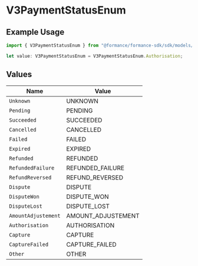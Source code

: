 # V3PaymentStatusEnum

## Example Usage

```typescript
import { V3PaymentStatusEnum } from "@formance/formance-sdk/sdk/models/shared";

let value: V3PaymentStatusEnum = V3PaymentStatusEnum.Authorisation;
```

## Values

| Name                | Value               |
| ------------------- | ------------------- |
| `Unknown`           | UNKNOWN             |
| `Pending`           | PENDING             |
| `Succeeded`         | SUCCEEDED           |
| `Cancelled`         | CANCELLED           |
| `Failed`            | FAILED              |
| `Expired`           | EXPIRED             |
| `Refunded`          | REFUNDED            |
| `RefundedFailure`   | REFUNDED_FAILURE    |
| `RefundReversed`    | REFUND_REVERSED     |
| `Dispute`           | DISPUTE             |
| `DisputeWon`        | DISPUTE_WON         |
| `DisputeLost`       | DISPUTE_LOST        |
| `AmountAdjustement` | AMOUNT_ADJUSTEMENT  |
| `Authorisation`     | AUTHORISATION       |
| `Capture`           | CAPTURE             |
| `CaptureFailed`     | CAPTURE_FAILED      |
| `Other`             | OTHER               |